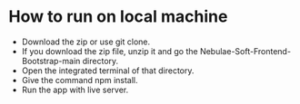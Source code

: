 # How to run on local machine
- Download the zip or use git clone.
- If you download the zip file, unzip it and go the Nebulae-Soft-Frontend-Bootstrap-main directory.
- Open the integrated terminal of that directory.
- Give the command npm install.
- Run the app with live server.